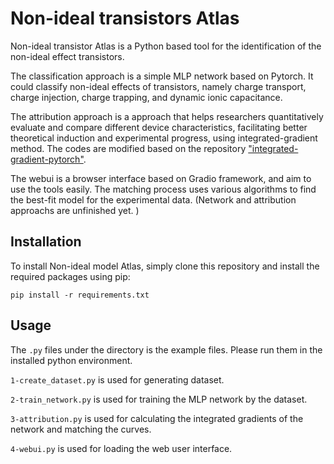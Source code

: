# Non-ideal transistors Atlas
Non-ideal transistor Atlas is a Python based tool for the identification of the non-ideal effect transistors.

The classification approach is a simple MLP network based on Pytorch. It could classify non-ideal effects of transistors, namely charge transport, charge injection, charge trapping, and dynamic ionic capacitance.

The attribution approach is a approach that helps researchers quantitatively evaluate and compare different device characteristics, facilitating better theoretical induction and experimental progress, using integrated-gradient method. The codes are modified based on the repository ["integrated-gradient-pytorch"](https://github.com/TianhongDai/integrated-gradient-pytorch).

The webui is a browser interface based on Gradio framework, and aim to use the tools easily. The matching process uses various algorithms to find the best-fit model for the experimental data. (Network and attribution approachs are unfinished yet. )

## Installation
To install Non-ideal model Atlas, simply clone this repository and install the required packages using pip:
```
pip install -r requirements.txt
```

## Usage
The `.py` files under the directory is the example files. Please run them in the installed python environment.

`1-create_dataset.py` is used for generating dataset.

`2-train_network.py` is used for training the MLP network by the dataset.

`3-attribution.py` is used for calculating the integrated gradients of the network and matching the curves.

`4-webui.py` is used for loading the web user interface.
